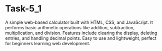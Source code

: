 # Task-5_1
A simple web-based calculator built with HTML, CSS, and JavaScript. It performs basic arithmetic operations like addition, subtraction, multiplication, and division. Features include clearing the display, deleting entries, and handling decimal points. Easy to use and lightweight, perfect for beginners learning web development.
